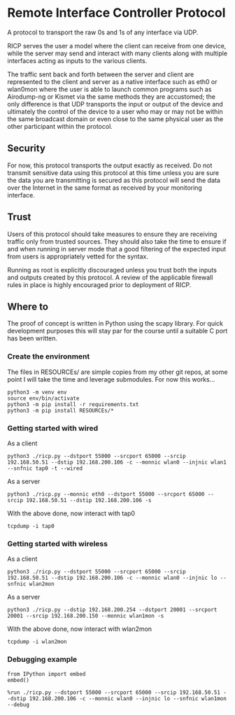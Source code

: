 # Remote Interface Controller Protocol
A protocol to transport the raw 0s and 1s of any interface via UDP.

RICP serves the user a model where the client can receive from one device, while
the server may send and interact with many clients along with multiple
interfaces acting as inputs to the various clients.

The traffic sent back and forth between the server and client are represented
to the client and server as a native interface such as eth0 or wlan0mon where
the user is able to launch common programs such as Airodump-ng or Kismet via the
same methods they are accustomed; the only difference is that UDP transports the
input or output of the device and ultimately the control of the device to a
user who may or may not be within the same broadcast domain or even close to the
same physical user as the other participant within the protocol.

## Security
For now, this protocol transports the output exactly as received.  Do not
transmit sensitive data using this protocol at this time unless you are sure the
data you are transmitting is secured as this protocol will send the data over
the Internet in the same format as received by your monitoring interface.

## Trust
Users of this protocol should take measures to ensure they are receiving traffic
only from trusted sources.  They should also take the time to ensure if and when
running in server mode that a good filtering of the expected input from users is
appropriately vetted for the syntax.

Running as root is explicitly discouraged unless you trust both the inputs and
outputs created by this protocol.  A review of the applicable firewall rules in
place is highly encouraged prior to deployment of RICP.

## Where to
The proof of concept is written in Python using the scapy library.  For quick
development purposes this will stay par for the course until a suitable C port
has been written.

### Create the environment
The files in RESOURCEs/ are simple copies from my other git repos, at some
point I will take the time and leverage submodules.  For now this works...
```
python3 -m venv env
source env/bin/activate
python3 -m pip install -r requirements.txt
python3 -m pip install RESOURCEs/*
```

### Getting started with wired
As a client
```
python3 ./ricp.py --dstport 55000 --srcport 65000 --srcip 192.168.50.51 --dstip 192.168.200.106 -c --monnic wlan0 --injnic wlan1 --snfnic tap0 -t --wired
```

As a server
```
python3 ./ricp.py --monnic eth0 --dstport 55000 --srcport 65000 --srcip 192.168.50.51 --dstip 192.168.200.106 -s
```

With the above done, now interact with tap0
```
tcpdump -i tap0
```

### Getting started with wireless
As a client
```
python3 ./ricp.py --dstport 55000 --srcport 65000 --srcip 192.168.50.51 --dstip 192.168.200.106 -c --monnic wlan0 --injnic lo --snfnic wlan2mon
```

As a server
```
python3 ./ricp.py --dstip 192.168.200.254 --dstport 20001 --srcport 20001 --srcip 192.168.200.150 --monnic wlan1mon -s
```

With the above done, now interact with wlan2mon
```
tcpdump -i wlan2mon
```

### Debugging example
```
from IPython import embed
embed()

%run ./ricp.py --dstport 55000 --srcport 65000 --srcip 192.168.50.51 --dstip 192.168.200.106 -c --monnic wlan0 --injnic lo --snfnic wlan1mon --debug
```
